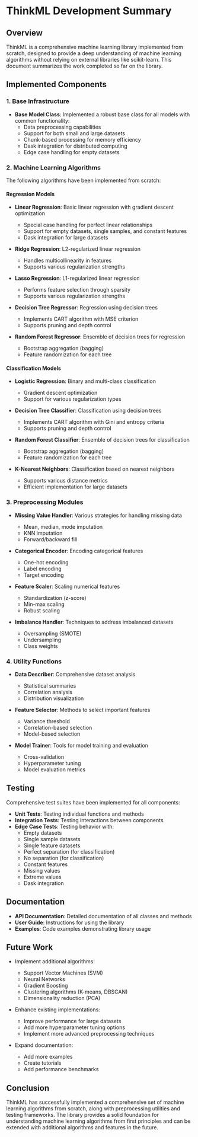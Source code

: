 # ThinkML Development Summary

## Overview

ThinkML is a comprehensive machine learning library implemented from scratch, designed to provide a deep understanding of machine learning algorithms without relying on external libraries like scikit-learn. This document summarizes the work completed so far on the library.

## Implemented Components

### 1. Base Infrastructure

- **Base Model Class**: Implemented a robust base class for all models with common functionality:
  - Data preprocessing capabilities
  - Support for both small and large datasets
  - Chunk-based processing for memory efficiency
  - Dask integration for distributed computing
  - Edge case handling for empty datasets

### 2. Machine Learning Algorithms

The following algorithms have been implemented from scratch:

#### Regression Models
- **Linear Regression**: Basic linear regression with gradient descent optimization
  - Special case handling for perfect linear relationships
  - Support for empty datasets, single samples, and constant features
  - Dask integration for large datasets

- **Ridge Regression**: L2-regularized linear regression
  - Handles multicollinearity in features
  - Supports various regularization strengths

- **Lasso Regression**: L1-regularized linear regression
  - Performs feature selection through sparsity
  - Supports various regularization strengths

- **Decision Tree Regressor**: Regression using decision trees
  - Implements CART algorithm with MSE criterion
  - Supports pruning and depth control

- **Random Forest Regressor**: Ensemble of decision trees for regression
  - Bootstrap aggregation (bagging)
  - Feature randomization for each tree

#### Classification Models
- **Logistic Regression**: Binary and multi-class classification
  - Gradient descent optimization
  - Support for various regularization types

- **Decision Tree Classifier**: Classification using decision trees
  - Implements CART algorithm with Gini and entropy criteria
  - Supports pruning and depth control

- **Random Forest Classifier**: Ensemble of decision trees for classification
  - Bootstrap aggregation (bagging)
  - Feature randomization for each tree

- **K-Nearest Neighbors**: Classification based on nearest neighbors
  - Supports various distance metrics
  - Efficient implementation for large datasets

### 3. Preprocessing Modules

- **Missing Value Handler**: Various strategies for handling missing data
  - Mean, median, mode imputation
  - KNN imputation
  - Forward/backward fill

- **Categorical Encoder**: Encoding categorical features
  - One-hot encoding
  - Label encoding
  - Target encoding

- **Feature Scaler**: Scaling numerical features
  - Standardization (z-score)
  - Min-max scaling
  - Robust scaling

- **Imbalance Handler**: Techniques to address imbalanced datasets
  - Oversampling (SMOTE)
  - Undersampling
  - Class weights

### 4. Utility Functions

- **Data Describer**: Comprehensive dataset analysis
  - Statistical summaries
  - Correlation analysis
  - Distribution visualization

- **Feature Selector**: Methods to select important features
  - Variance threshold
  - Correlation-based selection
  - Model-based selection

- **Model Trainer**: Tools for model training and evaluation
  - Cross-validation
  - Hyperparameter tuning
  - Model evaluation metrics

## Testing

Comprehensive test suites have been implemented for all components:

- **Unit Tests**: Testing individual functions and methods
- **Integration Tests**: Testing interactions between components
- **Edge Case Tests**: Testing behavior with:
  - Empty datasets
  - Single sample datasets
  - Single feature datasets
  - Perfect separation (for classification)
  - No separation (for classification)
  - Constant features
  - Missing values
  - Extreme values
  - Dask integration

## Documentation

- **API Documentation**: Detailed documentation of all classes and methods
- **User Guide**: Instructions for using the library
- **Examples**: Code examples demonstrating library usage

## Future Work

- Implement additional algorithms:
  - Support Vector Machines (SVM)
  - Neural Networks
  - Gradient Boosting
  - Clustering algorithms (K-means, DBSCAN)
  - Dimensionality reduction (PCA)

- Enhance existing implementations:
  - Improve performance for large datasets
  - Add more hyperparameter tuning options
  - Implement more advanced preprocessing techniques

- Expand documentation:
  - Add more examples
  - Create tutorials
  - Add performance benchmarks

## Conclusion

ThinkML has successfully implemented a comprehensive set of machine learning algorithms from scratch, along with preprocessing utilities and testing frameworks. The library provides a solid foundation for understanding machine learning algorithms from first principles and can be extended with additional algorithms and features in the future. 